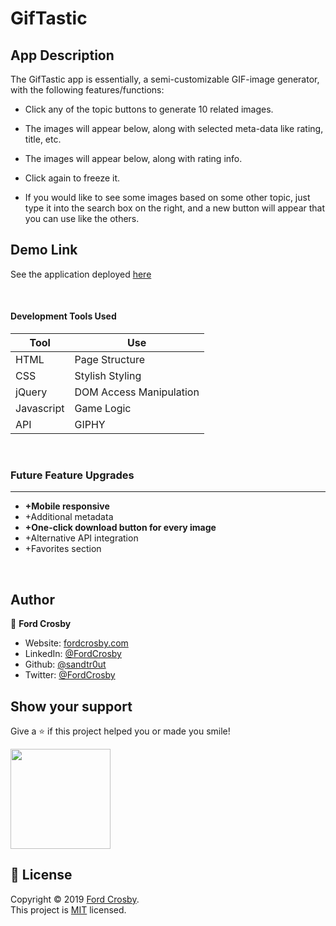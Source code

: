 # GifTastic

## App Description

The GifTastic app is essentially, a semi-customizable GIF-image generator, with the following features/functions:

- Click any of the topic buttons to generate 10 related images.

- The images will appear below, along with selected meta-data like rating, title, etc.

* The images will appear below, along with rating info.

- Click again to freeze it.

- If you would like to see some images based on some other topic, just type it into the search box on the right, and a new button will appear that you can use like the others.
  <br>

## Demo Link

See the application deployed [here](https://sandtr0ut.github.io/GifTastic/)

<br>

#### Development Tools Used

| Tool       | Use                     |
| ---------- | ----------------------- |
| HTML       | Page Structure          |
| CSS        | Stylish Styling         |
| jQuery     | DOM Access Manipulation |
| Javascript | Game Logic              |
| API        | GIPHY                   |

<br>

### Future Feature Upgrades

---

- **+Mobile responsive**
- +Additional metadata
- **+One-click download button for every image**
- +Alternative API integration
- +Favorites section

<br>
 
## Author

👤 **Ford Crosby**

- Website: [fordcrosby.com](fordcrosby.com)
- LinkedIn: [@FordCrosby](https://www.linkedin.com/in/fordcrosby/)
- Github: [@sandtr0ut](https://github.com/sandtr0ut)
- Twitter: [@FordCrosby](https://twitter.com/FordCrosby)

## Show your support

Give a ⭐️ if this project helped you or made you smile!

<a href="https://www.patreon.com/sandtr0ut">
  <img src="https://c5.patreon.com/external/logo/become_a_patron_button@2x.png" width="160">
</a>

## 📝 License

Copyright © 2019 [Ford Crosby](https://github.com/sandtr0ut).<br />
This project is [MIT](https://github.com/sandtr0ut/burger/blob/master/LICENSE) licensed.
